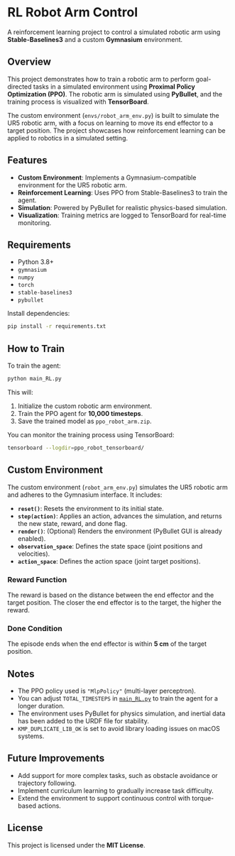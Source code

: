 # RL Robot Arm Control

A reinforcement learning project to control a simulated robotic arm using **Stable-Baselines3** and a custom **Gymnasium** environment.

## Overview

This project demonstrates how to train a robotic arm to perform goal-directed tasks in a simulated environment using **Proximal Policy Optimization (PPO)**. The robotic arm is simulated using **PyBullet**, and the training process is visualized with **TensorBoard**.

The custom environment (`envs/robot_arm_env.py`) is built to simulate the UR5 robotic arm, with a focus on learning to move its end effector to a target position. The project showcases how reinforcement learning can be applied to robotics in a simulated setting.

## Features

- **Custom Environment**: Implements a Gymnasium-compatible environment for the UR5 robotic arm.
- **Reinforcement Learning**: Uses PPO from Stable-Baselines3 to train the agent.
- **Simulation**: Powered by PyBullet for realistic physics-based simulation.
- **Visualization**: Training metrics are logged to TensorBoard for real-time monitoring.

## Requirements

- Python 3.8+
- `gymnasium`
- `numpy`
- `torch`
- `stable-baselines3`
- `pybullet`

Install dependencies:

```bash
pip install -r requirements.txt
```

## How to Train

To train the agent:

```bash
python main_RL.py
```

This will:
1. Initialize the custom robotic arm environment.
2. Train the PPO agent for **10,000 timesteps**.
3. Save the trained model as `ppo_robot_arm.zip`.

You can monitor the training process using TensorBoard:

```bash
tensorboard --logdir=ppo_robot_tensorboard/
```

## Custom Environment

The custom environment (`robot_arm_env.py`) simulates the UR5 robotic arm and adheres to the Gymnasium interface. It includes:
- **`reset()`**: Resets the environment to its initial state.
- **`step(action)`**: Applies an action, advances the simulation, and returns the new state, reward, and done flag.
- **`render()`**: (Optional) Renders the environment (PyBullet GUI is already enabled).
- **`observation_space`**: Defines the state space (joint positions and velocities).
- **`action_space`**: Defines the action space (joint target positions).

### Reward Function
The reward is based on the distance between the end effector and the target position. The closer the end effector is to the target, the higher the reward.

### Done Condition
The episode ends when the end effector is within **5 cm** of the target position.

## Notes

- The PPO policy used is `"MlpPolicy"` (multi-layer perceptron).
- You can adjust `TOTAL_TIMESTEPS` in [`main_RL.py`](main_RL.py) to train the agent for a longer duration.
- The environment uses PyBullet for physics simulation, and inertial data has been added to the URDF file for stability.
- `KMP_DUPLICATE_LIB_OK` is set to avoid library loading issues on macOS systems.

## Future Improvements

- Add support for more complex tasks, such as obstacle avoidance or trajectory following.
- Implement curriculum learning to gradually increase task difficulty.
- Extend the environment to support continuous control with torque-based actions.

## License

This project is licensed under the **MIT License**.